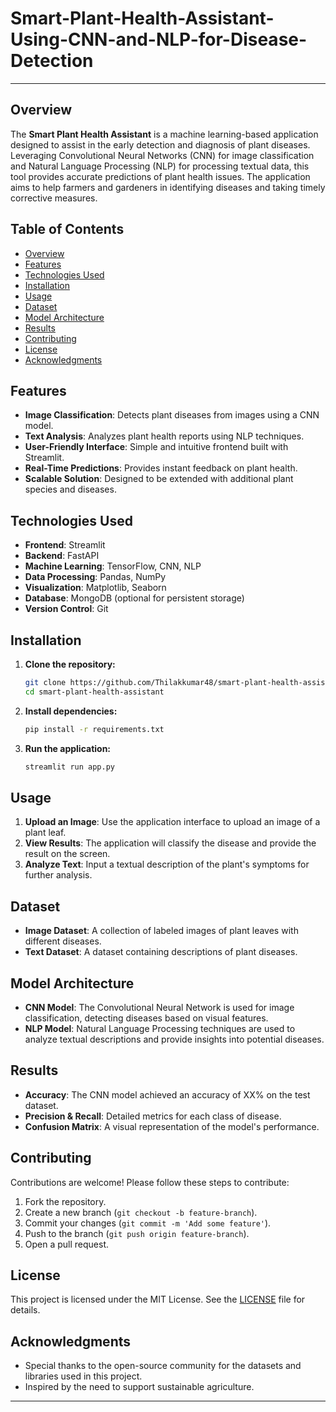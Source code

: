 # Smart-Plant-Health-Assistant-Using-CNN-and-NLP-for-Disease-Detection


---

## Overview

The **Smart Plant Health Assistant** is a machine learning-based application designed to assist in the early detection and diagnosis of plant diseases. Leveraging Convolutional Neural Networks (CNN) for image classification and Natural Language Processing (NLP) for processing textual data, this tool provides accurate predictions of plant health issues. The application aims to help farmers and gardeners in identifying diseases and taking timely corrective measures.

## Table of Contents

- [Overview](#overview)
- [Features](#features)
- [Technologies Used](#technologies-used)
- [Installation](#installation)
- [Usage](#usage)
- [Dataset](#dataset)
- [Model Architecture](#model-architecture)
- [Results](#results)
- [Contributing](#contributing)
- [License](#license)
- [Acknowledgments](#acknowledgments)

## Features

- **Image Classification**: Detects plant diseases from images using a CNN model.
- **Text Analysis**: Analyzes plant health reports using NLP techniques.
- **User-Friendly Interface**: Simple and intuitive frontend built with Streamlit.
- **Real-Time Predictions**: Provides instant feedback on plant health.
- **Scalable Solution**: Designed to be extended with additional plant species and diseases.

## Technologies Used

- **Frontend**: Streamlit
- **Backend**: FastAPI
- **Machine Learning**: TensorFlow, CNN, NLP
- **Data Processing**: Pandas, NumPy
- **Visualization**: Matplotlib, Seaborn
- **Database**: MongoDB (optional for persistent storage)
- **Version Control**: Git

## Installation

1. **Clone the repository:**
    ```bash
    git clone https://github.com/Thilakkumar48/smart-plant-health-assistant.git
    cd smart-plant-health-assistant
    ```

2. **Install dependencies:**
    ```bash
    pip install -r requirements.txt
    ```

3. **Run the application:**
    ```bash
    streamlit run app.py
    ```

## Usage

1. **Upload an Image**: Use the application interface to upload an image of a plant leaf.
2. **View Results**: The application will classify the disease and provide the result on the screen.
3. **Analyze Text**: Input a textual description of the plant's symptoms for further analysis.

## Dataset

- **Image Dataset**: A collection of labeled images of plant leaves with different diseases.
- **Text Dataset**: A dataset containing descriptions of plant diseases.

## Model Architecture

- **CNN Model**: The Convolutional Neural Network is used for image classification, detecting diseases based on visual features.
- **NLP Model**: Natural Language Processing techniques are used to analyze textual descriptions and provide insights into potential diseases.

## Results

- **Accuracy**: The CNN model achieved an accuracy of XX% on the test dataset.
- **Precision & Recall**: Detailed metrics for each class of disease.
- **Confusion Matrix**: A visual representation of the model's performance.

## Contributing

Contributions are welcome! Please follow these steps to contribute:

1. Fork the repository.
2. Create a new branch (`git checkout -b feature-branch`).
3. Commit your changes (`git commit -m 'Add some feature'`).
4. Push to the branch (`git push origin feature-branch`).
5. Open a pull request.

## License

This project is licensed under the MIT License. See the [LICENSE](LICENSE) file for details.

## Acknowledgments

- Special thanks to the open-source community for the datasets and libraries used in this project.
- Inspired by the need to support sustainable agriculture.

---
